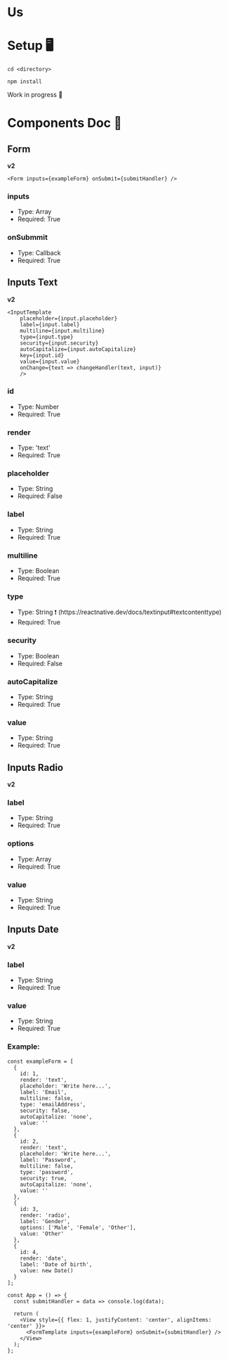 # Us

# Setup 🖥

`cd <directory>`

`npm install`

Work in progress 🔨

# Components Doc 📝

## Form

**v2**

`<Form inputs={exampleForm} onSubmit={submitHandler} /> `

### inputs

<ul>
<li>Type: Array </li>
<li>Required: True</li>
</ul>

### onSubmmit

<ul>
<li>Type: Callback </li>
<li>Required: True</li>
</ul>

## Inputs Text

**v2**

```
<InputTemplate
    placeholder={input.placeholder}
    label={input.label}
    multiline={input.multiline}
    type={input.type}
    security={input.security}
    autoCapitalize={input.autoCapitalize}
    key={input.id}
    value={input.value}
    onChange={text => changeHandler(text, input)}
    />
```

### id

<ul>
<li>Type: Number </li>
<li>Required: True</li>
</ul>

### render

<ul>
<li>Type: 'text' </li>
<li>Required: True</li>
</ul>

### placeholder

<ul>
<li>Type: String </li>
<li>Required: False</li>
</ul>

### label

<ul>
<li>Type: String </li>
<li>Required: True</li>
</ul>

### multiline

<ul>
<li>Type: Boolean </li>
<li>Required: True</li>
</ul>

### type

<ul>
<li>Type: String ❗️ (https://reactnative.dev/docs/textinput#textcontenttype) </li>
<li>Required: True</li>
</ul>

### security

<ul>
<li>Type: Boolean </li>
<li>Required: False</li>
</ul>

### autoCapitalize

<ul>
<li>Type: String </li>
<li>Required: True</li>
</ul>

### value

<ul>
<li>Type: String </li>
<li>Required: True</li>
</ul>

## Inputs Radio

**v2**

### label

<ul>
<li>Type: String </li>
<li>Required: True</li>
</ul>

### options

<ul>
<li>Type: Array </li>
<li>Required: True</li>
</ul>

### value

<ul>
<li>Type: String </li>
<li>Required: True</li>
</ul>

## Inputs Date

**v2**

### label

<ul>
<li>Type: String </li>
<li>Required: True</li>
</ul>

### value

<ul>
<li>Type: String </li>
<li>Required: True</li>
</ul>

### Example:

```
const exampleForm = [
  {
    id: 1,
    render: 'text',
    placeholder: 'Write here...',
    label: 'Email',
    multiline: false,
    type: 'emailAddress',
    security: false,
    autoCapitalize: 'none',
    value: ''
  },
  {
    id: 2,
    render: 'text',
    placeholder: 'Write here...',
    label: 'Password',
    multiline: false,
    type: 'password',
    security: true,
    autoCapitalize: 'none',
    value: ''
  },
  {
    id: 3,
    render: 'radio',
    label: 'Gender',
    options: ['Male', 'Female', 'Other'],
    value: 'Other'
  },
  {
    id: 4,
    render: 'date',
    label: 'Date of birth',
    value: new Date()
  }
];

const App = () => {
  const submitHandler = data => console.log(data);

  return (
    <View style={{ flex: 1, justifyContent: 'center', alignItems: 'center' }}>
      <FormTemplate inputs={exampleForm} onSubmit={submitHandler} />
    </View>
  );
};
```



